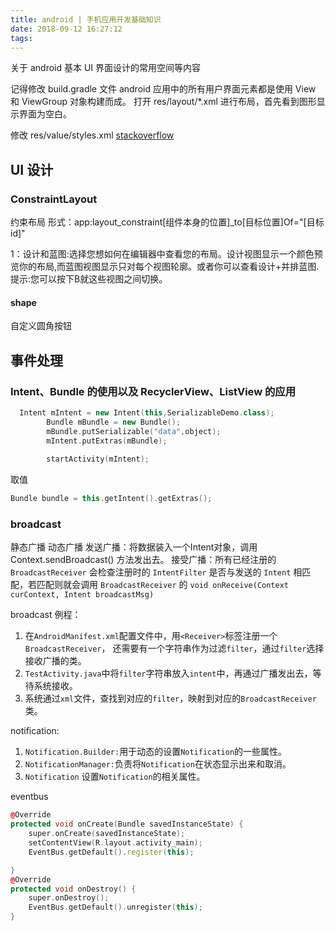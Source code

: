```yaml
---
title: android | 手机应用开发基础知识
date: 2018-09-12 16:27:12
tags:
---
```

关于 android 基本 UI 界面设计的常用空间等内容
<!-- more -->
记得修改 build.gradle 文件
android 应用中的所有用户界面元素都是使用 View 和 ViewGroup 对象构建而成。
打开 res/layout/*.xml 进行布局，首先看到图形显示界面为空白。

修改 res/value/styles.xml [stackoverflow](https://stackoverflow.com/questions/44449275/failed-to-load-appcompat-actionbar-with-unknown-error-in-android-studio)

## UI 设计
### ConstraintLayout
约束布局
形式：app:layout_constraint[组件本身的位置]_to[目标位置]Of="[目标id]"

1：设计和蓝图:选择您想如何在编辑器中查看您的布局。设计视图显示一个颜色预览你的布局,而蓝图视图显示只对每个视图轮廓。或者你可以查看设计+并排蓝图.
提示:您可以按下B就这些视图之间切换。

#### shape
自定义圆角按钮

## 事件处理

### Intent、Bundle 的使用以及 RecyclerView、ListView 的应用
```c++
  Intent mIntent = new Intent(this,SerializableDemo.class);    
        Bundle mBundle = new Bundle();    
        mBundle.putSerializable("data",object);    
        mIntent.putExtras(mBundle);    
          
        startActivity(mIntent);   
```
取值
```c++
Bundle bundle = this.getIntent().getExtras();  
```

### broadcast
静态广播 动态广播
发送广播：将数据装入一个Intent对象，调用Context.sendBroadcast() 方法发出去。
接受广播：所有已经注册的
`BroadcastReceiver` 会检查注册时的 `IntentFilter` 是否与发送的
`Intent` 相匹配，若匹配则就会调用 `BroadcastReceiver` 的 
`void onReceive(Context curContext, Intent broadcastMsg)`

broadcast 例程：
1. 在`AndroidManifest.xml`配置文件中，用`<Receiver>`标签注册一个`BroadcastReceiver`，
还需要有一个字符串作为过滤`filter`，通过`filter`选择接收广播的类。
2. `TestActivity.java`中将`filter`字符串放入`intent`中，再通过广播发出去，等待系统接收。
3. 系统通过`xml`文件，查找到对应的`filter`，映射到对应的`BroadcastReceiver`类。


notification:
1. `Notification.Builder:`用于动态的设置`Notification`的一些属性。
2. `NotificationManager:`负责将`Notification`在状态显示出来和取消。
3. `Notification` 设置`Notification`的相关属性。


eventbus

```c++
@Override
protected void onCreate(Bundle savedInstanceState) {
    super.onCreate(savedInstanceState);
    setContentView(R.layout.activity_main);
    EventBus.getDefault().register(this);

}
@Override
protected void onDestroy() {
    super.onDestroy();
    EventBus.getDefault().unregister(this);
}
```

